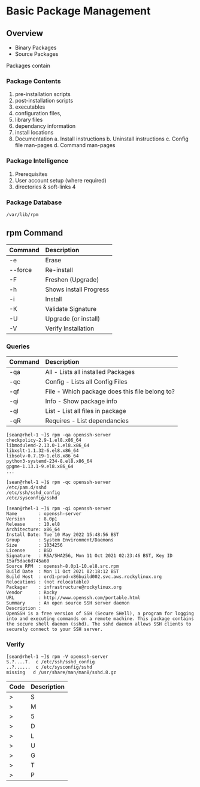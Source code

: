 # Basic Package Management

## Overview

* Binary Packages
* Source Packages

Packages contain 

### Package Contents
1. pre-installation scripts
2. post-installation scripts
3. executables
4. configuration files,
5. library files
6. dependancy information
7. install locations
8. Documentation
	a. Install instructions
	b. Uninstall instructions
	c. Config file man-pages
	d. Command man-pages

### Package Intelligence
1. Prerequisites
2. User account setup (where required)
3. directories & soft-links
4

### Package Database

`/var/lib/rpm`

## rpm Command

| Command | Description |
|---------|:------------|
|   -e    | Erase	|
| --force | Re-install	|
|   -F    | Freshen (Upgrade)	|
|   -h    | Shows install Progress	|
|   -i    | Install	|
|   -K    | Validate Signature	|
|   -U    | Upgrade (or install) |
|   -V    | Verify Installation |

### Queries

| Command | Description |
|---------|:------------|
|    -qa     | All - Lists all installed Packages  |
|    -qc     | Config - Lists all Config Files  |
|    -qf     | File - Which package does this file belong to? |
|    -qi     | Info - Show package info |
|    -ql     | List - List all files in package |
|    -qR     | Requires - List dependancies |

``` Query (-q) All (-a) Packages
[sean@rhel-1 ~]$ rpm -qa openssh-server 
checkpolicy-2.9-1.el8.x86_64
libmodulemd-2.13.0-1.el8.x86_64
libxslt-1.1.32-6.el8.x86_64
libsolv-0.7.19-1.el8.x86_64
python3-systemd-234-8.el8.x86_64
gpgme-1.13.1-9.el8.x86_64
...

``` 

``` Query (-q) Config (-c) 
[sean@rhel-1 ~]$ rpm -qc openssh-server 
/etc/pam.d/sshd
/etc/ssh/sshd_config
/etc/sysconfig/sshd
```

``` Query (-q) info (-i) 
[sean@rhel-1 ~]$ rpm -qi openssh-server 
Name        : openssh-server
Version     : 8.0p1
Release     : 10.el8
Architecture: x86_64
Install Date: Tue 10 May 2022 15:48:56 BST
Group       : System Environment/Daemons
Size        : 1034256
License     : BSD
Signature   : RSA/SHA256, Mon 11 Oct 2021 02:23:46 BST, Key ID 15af5dac6d745a60
Source RPM  : openssh-8.0p1-10.el8.src.rpm
Build Date  : Mon 11 Oct 2021 02:18:12 BST
Build Host  : ord1-prod-x86build002.svc.aws.rockylinux.org
Relocations : (not relocatable)
Packager    : infrastructure@rockylinux.org
Vendor      : Rocky
URL         : http://www.openssh.com/portable.html
Summary     : An open source SSH server daemon
Description :
OpenSSH is a free version of SSH (Secure SHell), a program for logging
into and executing commands on a remote machine. This package contains
the secure shell daemon (sshd). The sshd daemon allows SSH clients to
securely connect to your SSH server.
```
### Verify
```
[sean@rhel-1 ~]$ rpm -V openssh-server 
S.?....T.  c /etc/ssh/sshd_config
..?......  c /etc/sysconfig/sshd
missing   d /usr/share/man/man8/sshd.8.gz
```


| Code | Description |
|---------|:------------|
>| S| file Size differs                                  
>| M| Mode differs (includes permissions and file type)
>| 5| digest (formerly MD5 sum) differs
>| D| Device major/minor number mismatch
>| L| readLink(2) path mismatch
>| U| User ownership differs
>| G| Group ownership differs
>| T| mTime differs
>| P| caPabilities differ
